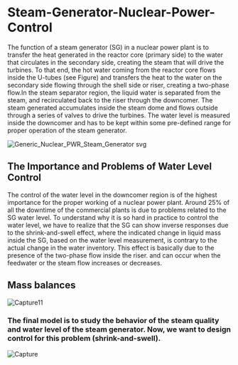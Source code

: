 # Steam-Generator-Nuclear-Power-Control

The function of a steam generator (SG) in a nuclear power plant is to transfer the heat generated in the reactor core (primary side) to the water that circulates in the secondary side, creating the steam that will drive the turbines. To that end, the hot water coming from the reactor core flows inside the U-tubes (see Figure) and transfers the heat to the water on the secondary side flowing through the shell side or riser, creating a two-phase flow.In the steam separator region, the liquid water is separated from the steam, and recirculated back to the riser through the downcomer. The steam generated accumulates inside the steam dome and flows outside through a series of valves to drive the turbines. The water level is measured inside the downcomer and has to be kept within some pre-defined range for proper operation of the steam generator. 

![Generic_Nuclear_PWR_Steam_Generator svg](https://github.com/REFATESHAQ/Steam-generator-nuclear-power-/assets/48349737/a485f51a-7cc7-4cdd-99d0-6f5f582b8e67)

## The Importance and Problems of Water Level Control 

The control of the water level in the downcomer region is of the highest importance for the proper working of a nuclear power plant. Around 25% of all the downtime of the commercial plants is due to problems related to the SG water level. To understand why it is so hard in practice to control the water level, we have to realize that the SG can show inverse responses due to the shrink-and-swell effect, where the indicated change in liquid mass inside the SG, based on the water level measurement, is contrary to the actual change in the water inventory. This effect is basically due to the presence of the two-phase flow inside the riser. and can occur when the feedwater or the steam flow increases or decreases.

## Mass balances 

![Capture11](https://github.com/REFATESHAQ/Steam-generator-nuclear-power-/assets/48349737/ef83c4c1-cb08-4e7a-89b5-7604323a5ffa)

### The final model is to study the behavior of the steam quality and water level of the steam generator. Now, we want to design control for this problem (shrink-and-swell).

![Capture](https://github.com/REFATESHAQ/Steam-generator-nuclear-power-/assets/48349737/02716de4-33a0-4222-8d06-b4811d3ef674)
